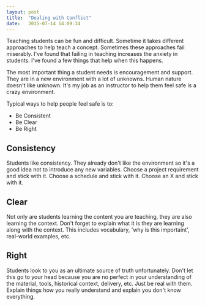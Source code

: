 ```yaml
---
layout: post
title:  "Dealing with Conflict"
date:   2015-07-14 14:09:34
---
```


Teaching students can be fun and difficult. Sometime it takes different approaches to help teach a concept. Sometimes these approaches fail miserably. I've found that failing in teaching increases the anxiety in students. I've found a few things that help when this happens.

The most important thing a student needs is encouragement and support. They are in a new environment with a lot of unknowns. Human nature doesn't like unknown. It's my job as an instructor to help them feel safe is a crazy environment. 

Typical ways to help people feel safe is to:

* Be Consistent 
* Be Clear
* Be Right


## Consistency

Students like consistency. They already don't like the environment so it's a good idea not to introduce any new variables. Choose a project requirement and stick with it. Choose a schedule and stick with it. Choose an X and stick with it.

## Clear

Not only are students learning the content you are teaching, they are also learning the context. Don't forget to explain what it is they are learning along with the context. This includes vocabulary, 'why is this importaint', real-world examples, etc.

## Right

Students look to you as an ultimate source of truth unfortunately. Don't let this go to your head because you are no perfect in your understanding of the material, tools, historical context, delivery, etc. Just be real with them. Explain things how you really understand and explain you don't know everything.

